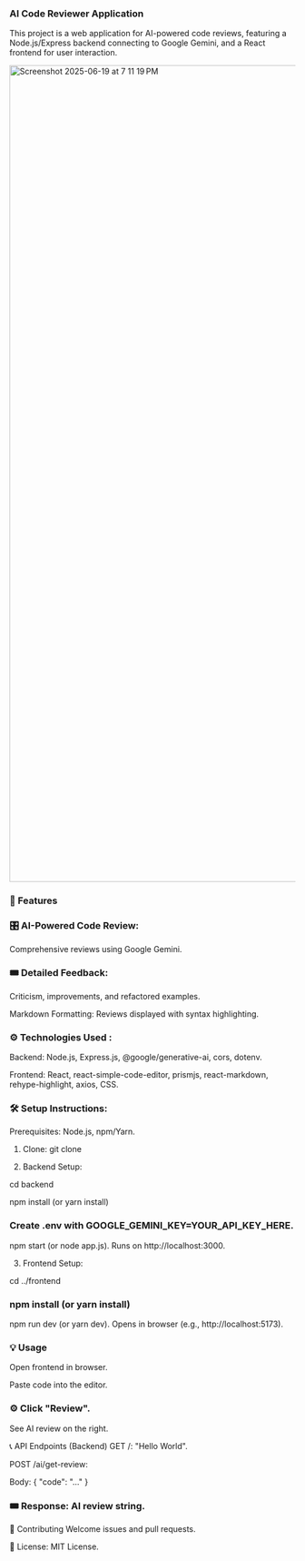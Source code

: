 ### AI Code Reviewer Application


This project is a web application for AI-powered code reviews, featuring a Node.js/Express backend connecting to Google Gemini, and a React frontend for user interaction.



<img width="1438" alt="Screenshot 2025-06-19 at 7 11 19 PM" src="https://github.com/user-attachments/assets/0eb7b863-3251-4c94-aeb5-f10ca8f2bc86" />




### 🌟 Features


### 🎛️ AI-Powered Code Review: 

Comprehensive reviews using Google Gemini.

### 🎟️ Detailed Feedback: 

Criticism, improvements, and refactored examples.

Markdown Formatting: Reviews displayed with syntax highlighting.

### ⚙️ Technologies Used :

Backend: Node.js, Express.js, @google/generative-ai, cors, dotenv.

Frontend: React, react-simple-code-editor, prismjs, react-markdown, rehype-highlight, axios, CSS.

### 🛠️ Setup Instructions: 

Prerequisites: Node.js, npm/Yarn.

1. Clone: git clone <repository-url>

2. Backend Setup:

cd backend

npm install (or yarn install)

### Create .env with GOOGLE_GEMINI_KEY=YOUR_API_KEY_HERE.

npm start (or node app.js). Runs on http://localhost:3000.

3. Frontend Setup:

cd ../frontend

### npm install (or yarn install)

npm run dev (or yarn dev). Opens in browser (e.g., http://localhost:5173).

### 💡 Usage

Open frontend in browser.

Paste code into the editor.

### ⚙️ Click "Review".

See AI review on the right.

📞 API Endpoints (Backend)
GET /: "Hello World".

POST /ai/get-review:

Body: { "code": "..." }

### 🎟️ Response: AI review string.

🤝 Contributing
Welcome issues and pull requests.

📄 License: MIT License.
